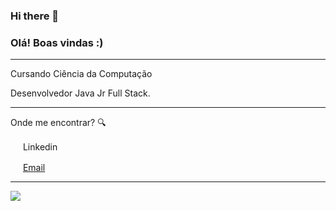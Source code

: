 ### Hi there 👋

<!--
**roullerk/roullerk** is a ✨ _special_ ✨ repository because its `README.md` (this file) appears on your GitHub profile.

Here are some ideas to get you started:

- 🔭 I’m currently working on ...
- 🌱 I’m currently learning ...
- 👯 I’m looking to collaborate on ...
- 🤔 I’m looking for help with ...
- 💬 Ask me about ...
- 📫 How to reach me: ...
- 😄 Pronouns: ...
- ⚡ Fun fact: ...
-->
### Olá! Boas vindas :) 

---

Cursando Ciência da Computação


Desenvolvedor Java Jr Full Stack.

---

Onde me encontrar? :mag:  

<a href="https://www.linkedin.com/in/leticiasilvar"><img src="https://github.com/leticiadasilva/leticiadasilva/blob/main/images/linkedin.png" width="16"></img></a> Linkedin

<a href="victorfrds@gmail.com"><img src="https://github.com/leticiadasilva/leticiadasilva/blob/main/images/email.png" width="16"></img></a> [Email](mail:victorfrds@gmail.com)  

---  

![](https://komarev.com/ghpvc/?username=roullerk&color=blue&style=flat)
